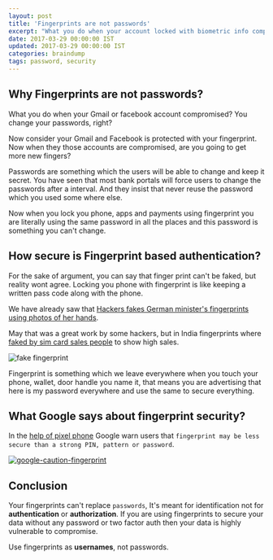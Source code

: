 ```yaml
---
layout: post
title: 'Fingerprints are not passwords'
excerpt: "What you do when your account locked with biometric info compromised?"
date: 2017-03-29 00:00:00 IST
updated: 2017-03-29 00:00:00 IST
categories: braindump
tags: password, security
---
```


## Why Fingerprints are not passwords?

What you do when your Gmail or facebook account compromised?
You change your passwords, right?

Now consider your Gmail and Facebook is protected with your fingerprint.
Now when they those accounts are compromised, are you going to get more new fingers?

Passwords are something which the users will be able to change and keep it secret.
You have seen that most bank portals will force users to change the passwords after a interval. 
And they insist that never reuse the password which you used some where else.

Now when you lock you phone, apps and payments using fingerprint you are literally using the same password
in all the places and this password is something you can't change.

## How secure is Fingerprint based authentication?

For the sake of argument, you can say that finger print can't be faked, but reality wont agree.
Locking you phone with fingerprint is like keeping a written pass code along with the phone.

We have already saw that [Hackers fakes German minister's fingerprints using photos of her hands](https://www.theguardian.com/technology/2014/dec/30/hacker-fakes-german-ministers-fingerprints-using-photos-of-her-hands). 

May that was a great work by some hackers, but in India fingerprints where [faked by sim card sales people](https://twitter.com/no2uid/status/832871156969410561) to show high sales.

![fake fingerprint](https://s3.ap-south-1.amazonaws.com/revathskumar-blog-images/2017/fingerprints/jio-fingerprintsales.png)

Fingerprint is something which we leave everywhere when you touch your phone, wallet, door
handle you name it, that means you are advertising that here is my password everywhere and 
use the same to secure everything.

## What Google says about fingerprint security? 

In the [help of pixel phone](https://support.google.com/pixelphone/answer/6300638) Google warn users
that `fingerprint may be less secure than a strong PIN, pattern or password`.

[![google-caution-fingerprint](https://s3.ap-south-1.amazonaws.com/revathskumar-blog-images/2017/fingerprints/google-caution-fingerprint.png)](https://support.google.com/pixelphone/answer/6300638)

## Conclusion

Your fingerprints can't replace `passwords`, It's meant for identification not for **authentication** or **authorization**.
If you are using fingerprints to secure your data without any password or two factor auth then your data is highly vulnerable to compromise.

Use fingerprints as **usernames**, not passwords.
